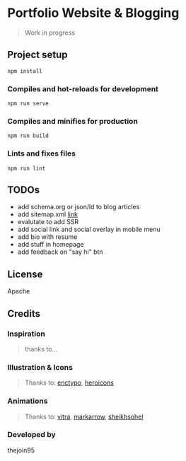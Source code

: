 # Portfolio Website & Blogging

> Work in progress

## Project setup
```
npm install
```

### Compiles and hot-reloads for development
```
npm run serve
```

### Compiles and minifies for production
```
npm run build
```

### Lints and fixes files
```
npm run lint
```

## TODOs

- add schema.org or json/ld to blog articles
- add sitemap.xml [link](https://www.sitemaps.org/protocol.html)
- evalutate to add SSR
- add social link and social overlay in mobile menu
- add bio with resume
- add stuff in homepage
- add feedback on "say hi" btn

## License

Apache

## Credits

### Inspiration

> thanks to...

### Illustration & Icons

> Thanks to: [enctypo](http://www.entypo.com/), [heroicons](https://github.com/tailwindlabs/heroicons)

### Animations

> Thanks to: [vitra](https://lottiefiles.com/vitra), [markarrow](https://lottiefiles.com/markarrow), [sheikhsohel](https://lottiefiles.com/sheikhsohel)

### Developed by

thejoin95